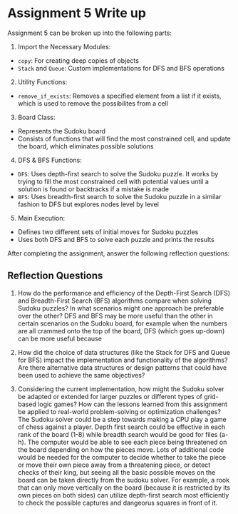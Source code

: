 # Assignment 5 Write up

Assignment 5 can be broken up into the following parts:
1. Import the Necessary Modules:
- `copy`: For creating deep copies of objects
- `Stack` and `Queue`: Custom implementations for DFS and BFS operations
2. Utility Functions: 
- `remove_if_exists`: Removes a specified element from a list if it exists, which is used to remove the possibilites from a cell
3. Board Class:
- Represents the Sudoku board
- Consists of functions that will find the most constrained cell, and update the board, which eliminates possible solutions
4. DFS & BFS Functions:
- `DFS`: Uses depth-first search to solve the Sudoku puzzle. It works by trying to fill the most constrained cell with potential values until a solution is found or backtracks if a mistake is made
- `BFS`: Uses breadth-first search to solve the Sudoku puzzle in a similar fashion to DFS but explores nodes level by level
5. Main Execution:
- Defines two different sets of initial moves for Sudoku puzzles
- Uses both DFS and BFS to solve each puzzle and prints the results


After completing the assignment, answer the following reflection questions:

## Reflection Questions

1. How do the performance and efficiency of the Depth-First Search (DFS) and Breadth-First Search (BFS) algorithms compare when solving Sudoku puzzles? In what scenarios might one approach be preferable over the other?
DFS and BFS may be more useful than the other in certain scenarios on the Sudoku board, for example when the numbers are all crammed onto the top of the board, DFS (which goes up-down) can be more useful because


2. How did the choice of data structures (like the Stack for DFS and Queue for BFS) impact the implementation and functionality of the algorithms? Are there alternative data structures or design patterns that could have been used to achieve the same objectives?



3. Considering the current implementation, how might the Sudoku solver be adapted or extended for larger puzzles or different types of grid-based logic games? How can the lessons learned from this assignment be applied to real-world problem-solving or optimization challenges?
The Sudoku solver could be a step towards making a CPU play a game of chess against a player. Depth first search could be effective in each rank of the board (1-8) while breadth search would be good for files (a-h). The computer would be able to see each piece being threatened on the board depending on how the pieces move. Lots of additional code would be needed for the computer to decide whether to take the piece or move their own piece away from a threatening piece, or detect checks of their king, but seeing all the basic possible moves on the board can be taken directly from the sudoku solver. For example, a rook that can only move vertically on the board (because it is restricted by its own pieces on both sides) can utilize depth-first search most efficiently to check the possible captures and dangeorus squares in front of it. 

